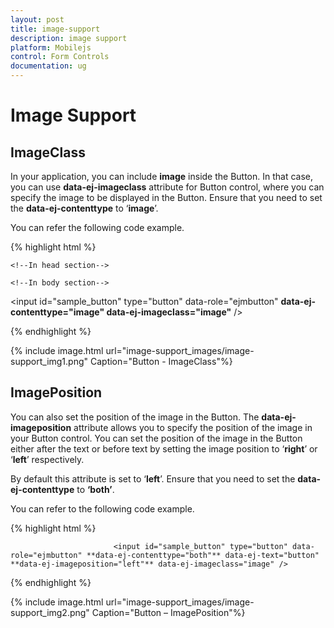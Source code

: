 ```yaml
---
layout: post
title: image-support
description: image support
platform: Mobilejs
control: Form Controls
documentation: ug
---
```


# Image Support

## ImageClass

In your application, you can include **image** inside the Button. In that case, you can use **data-ej-imageclass** attribute for Button control, where you can specify the image to be displayed in the Button. Ensure that you need to set the **data-ej-contenttype** to ‘**image**’. 

You can refer the following code example.

{% highlight html %}


    <!--In head section-->
<style>
     .image {
            background-image: url("silverlight.jpg");
        }
</style>

    <!--In body section-->
 <input id="sample_button" type="button" data-role="ejmbutton" **data-ej-contenttype="image" data-ej-imageclass="image"** />



{% endhighlight %}



{% include image.html url="image-support_images/image-support_img1.png" Caption="Button - ImageClass"%}

## ImagePosition

You can also set the position of the image in the Button. The **data-ej-imageposition** attribute allows you to specify the position of the image in your Button control. You can set the position of the image in the Button either after the text or before text by setting the image position to ‘**right**’ or ‘**left**’ respectively.

By default this attribute is set to ‘**left**’. Ensure that you need to set the **data-ej-contenttype** to **‘both’**.

You can refer to the following code example.

{% highlight html %}


<!--Set the imagePosition-->
                           <input id="sample_button" type="button" data-role="ejmbutton" **data-ej-contenttype="both"** data-ej-text="button" **data-ej-imageposition="left"** data-ej-imageclass="image" />



{% endhighlight %}



{% include image.html url="image-support_images/image-support_img2.png" Caption="Button – ImagePosition"%}

